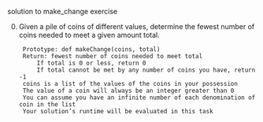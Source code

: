 solution to make_change exercise

0. Given a pile of coins of different values, determine the fewest number of coins needed to meet a given amount total.

        Prototype: def makeChange(coins, total)
        Return: fewest number of coins needed to meet total
            If total is 0 or less, return 0
            If total cannot be met by any number of coins you have, return -1
        coins is a list of the values of the coins in your possession
        The value of a coin will always be an integer greater than 0
        You can assume you have an infinite number of each denomination of coin in the list
        Your solution’s runtime will be evaluated in this task
